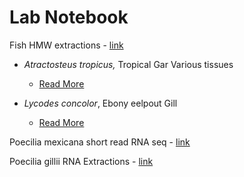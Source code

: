 # Lab Notebook

Fish HMW extractions - [link](https://isabel-kline.github.io/Kelley_Lab_Notebook/Fishy_HMW_Extractions)

-   *Atractosteus tropicus,* Tropical Gar Various tissues

    -   [Read More](https://isabel-kline.github.io/Kelley_Lab_Notebook/Gar_HMW.html)

-   *Lycodes concolor*, Ebony eelpout Gill

    -   [Read More](https://isabel-kline.github.io/Kelley_Lab_Notebook/OGL_Gill_HMW.html)

Poecilia mexicana short read RNA seq - [link](https://isabel-kline.github.io/Kelley_Lab_Notebook/Germany_RNASeq.html#1_Summary)

Poecilia gillii RNA Extractions - [link](https://isabel-kline.github.io/Kelley_Lab_Notebook/Gillii_RNA_Extractions.html)
